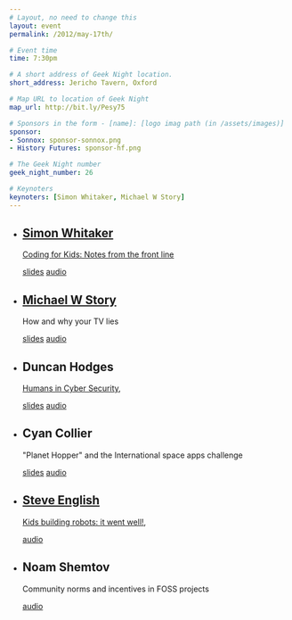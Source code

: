 ```yaml
---
# Layout, no need to change this
layout: event
permalink: /2012/may-17th/

# Event time
time: 7:30pm

# A short address of Geek Night location. 
short_address: Jericho Tavern, Oxford

# Map URL to location of Geek Night
map_url: http://bit.ly/Pesy75

# Sponsors in the form - [name]: [logo imag path (in /assets/images)]
sponsor:
- Sonnox: sponsor-sonnox.png
- History Futures: sponsor-hf.png

# The Geek Night number
geek_night_number: 26

# Keynoters
keynoters: [Simon Whitaker, Michael W Story]
---
```


<ul class="keynotes">
  <li>
    <h2><a href="http://twitter.com/s1mn">Simon Whitaker</a></h2>
    <p><a href="http://codeclass.tumblr.com/">Coding for Kids: Notes from the front line</a></p>
    <div class="downloads">
      <a href="http://media.ogn.s3.amazonaws.com/keynote-SimonWhitaker.pdf" target="_blank">slides</a> <a href="http://media.ogn.s3.amazonaws.com/26-keynote-SimonWhitaker.mp3" target="_blank">audio</a>
    </div>
  </li>
  <li>
    <h2><a href="https://twitter.com/mwstory">Michael W Story</a></h2>
    <p>How and why your TV lies</p>
    <div class="downloads">
     <a href="http://media.ogn.s3.amazonaws.com/keynote-MichaelStory.odp" target="_blank">slides</a> <a href="http://media.ogn.s3.amazonaws.com/26-keynote-MichaelWStory.mp3" target="_blank">audio</a>
    </div>
  </li>
</ul>

<ul>
  <li>
    <h2>Duncan Hodges</h2>
    <p><a href="http://www.cybersecurity.ox.ac.uk/">Humans in Cyber Security</a>,</p>
    <div class="downloads">
      <a href="http://media.ogn.s3.amazonaws.com/microslot-DuncanHodges.pdf" target="_blank">slides</a> <a href="http://media.ogn.s3.amazonaws.com/26-microslot-DuncanHodges.mp3" target="_blank">audio</a>
    </div>
  </li>
  <li>
    <h2>Cyan Collier</h2>
    <p>"Planet Hopper" and the International space apps challenge</p>
    <div class="downloads">
      <a href="http://media.ogn.s3.amazonaws.com/microslot-CyanCollier.pdf" target="_blank">slides</a> <a href="http://media.ogn.s3.amazonaws.com/26-microslot-CyanCollier.mp3" target="_blank">audio</a>
    </div>
  </li>
  <li>
   <h2><a href="http://www.secomputing.co.uk">Steve English</a></h2>
    <p><a href="http://www.studentrobotics.org/">Kids building robots: it went well!</a>,</p>
    <div class="downloads">
      <a href="http://media.ogn.s3.amazonaws.com/26-microslot-SteveEnglish.mp3" target="_blank">audio</a>
    </div>
  </li>
  <li>
    <h2>Noam Shemtov</h2>
    <p>Community norms and incentives in FOSS projects</p>
	<div class="downloads">
		<a href="http://media.ogn.s3.amazonaws.com/26-microslot-NoamShemtov.mp3" target="_blank">audio</a>
	</div>
  </li>
</ul>